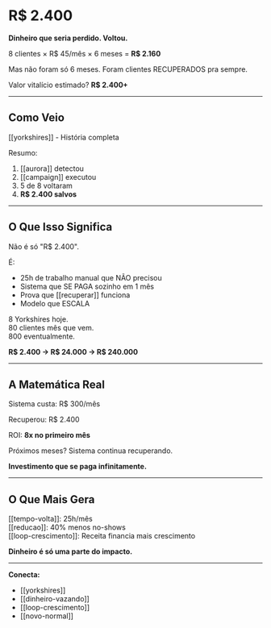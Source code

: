 # R$ 2.400

**Dinheiro que seria perdido. Voltou.**

8 clientes × R$ 45/mês × 6 meses = **R$ 2.160**

Mas não foram só 6 meses. Foram clientes RECUPERADOS pra sempre.

Valor vitalício estimado? **R$ 2.400+**

---

## Como Veio

[[yorkshires]] - História completa

Resumo:
1. [[aurora]] detectou
2. [[campaign]] executou
3. 5 de 8 voltaram
4. **R$ 2.400 salvos**

---

## O Que Isso Significa

Não é só "R$ 2.400".

É:
- 25h de trabalho manual que NÃO precisou
- Sistema que SE PAGA sozinho em 1 mês
- Prova que [[recuperar]] funciona
- Modelo que ESCALA

8 Yorkshires hoje.  
80 clientes mês que vem.  
800 eventualmente.

**R$ 2.400 → R$ 24.000 → R$ 240.000**

---

## A Matemática Real

Sistema custa: R$ 300/mês

Recuperou: R$ 2.400

ROI: **8x no primeiro mês**

Próximos meses? Sistema continua recuperando.

**Investimento que se paga infinitamente.**

---

## O Que Mais Gera

[[tempo-volta]]: 25h/mês  
[[reducao]]: 40% menos no-shows  
[[loop-crescimento]]: Receita financia mais crescimento

**Dinheiro é só uma parte do impacto.**

---

**Conecta:**
- [[yorkshires]]
- [[dinheiro-vazando]]
- [[loop-crescimento]]
- [[novo-normal]]
